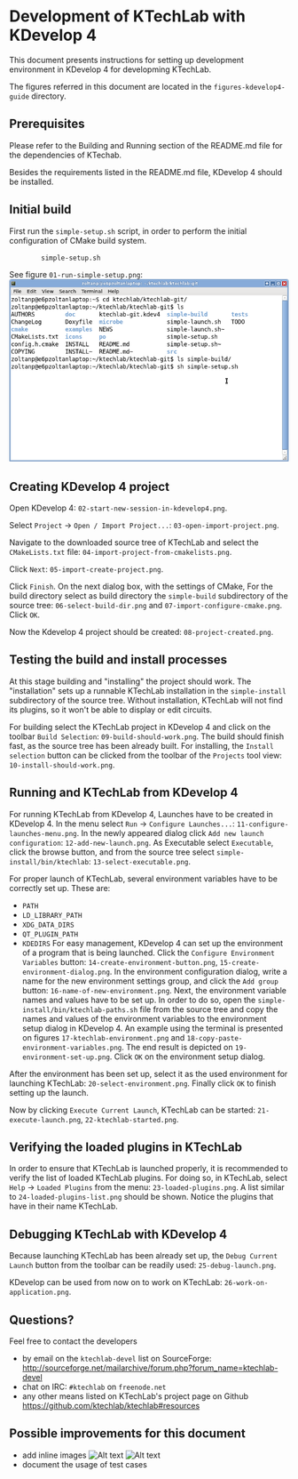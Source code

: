 Development of KTechLab with KDevelop 4
=======================================

This document presents instructions for setting up development environment
in KDevelop 4 for developming KTechLab.

The figures referred in this document are located in the
`figures-kdevelop4-guide`
directory.

Prerequisites
-------------

Please refer to the
Building and Running
section of the README.md file for the dependencies of KTechab.

Besides the requirements listed in the README.md file,
KDevelop 4 should be installed.

Initial build
-------------

First run the `simple-setup.sh` script, in order to perform the initial
configuration of CMake build system.

            simple-setup.sh

See figure `01-run-simple-setup.png`:
![](figures-kdevelop4-guide/01-run-simple-setup.png)

Creating KDevelop 4 project
---------------------------

Open KDevelop 4: `02-start-new-session-in-kdevelop4.png`.

Select `Project` -> `Open / Import Project...`: `03-open-import-project.png`.

Navigate to the downloaded source tree of KTechLab and
select the `CMakeLists.txt` file: `04-import-project-from-cmakelists.png`.

Click `Next`: `05-import-create-project.png`.

Click `Finish`.
On the next dialog box, with the settings of CMake,
For the build directory select as build directory the `simple-build`
subdirectory of the source tree:
`06-select-build-dir.png` and
`07-import-configure-cmake.png`.
Click `OK`.

Now the Kdevelop 4 project should be created: `08-project-created.png`.


Testing the build and install processes
---------------------------------------

At this stage building and "installing" the project should work.
The "installation" sets up a runnable KTechLab installation in the
`simple-install` subdirectory of the source tree.
Without installation, KTechLab will not find its plugins, so it won't be
able to display or edit circuits.

For building select the KTechLab project in KDevelop 4 and click on the
toolbar `Build Selection`: `09-build-should-work.png`.
The build should finish fast, as the source tree has been already built.
For installing, the `Install selection` button can be clicked from the
toolbar of the `Projects` tool view: `10-install-should-work.png`.


Running and  KTechLab from KDevelop 4
------------------------------------------------

For running KTechLab from KDevelop 4, Launches have to be created in
KDevelop 4.
In the menu select `Run` -> `Configure Launches...`:
`11-configure-launches-menu.png`.
In the newly appeared dialog click `Add new launch configuration`:
`12-add-new-launch.png`.
As Executable select `Executable`, click the browse button, and
from the source tree select
`simple-install/bin/ktechlab`: `13-select-executable.png`.

For proper launch of KTechLab, several environment variables have to be
correctly set up. These are:
- `PATH`
- `LD_LIBRARY_PATH`
- `XDG_DATA_DIRS`
- `QT_PLUGIN_PATH`
- `KDEDIRS`
For easy management, KDevelop 4 can set up the environment of a program that
is being launched.
Click the `Configure Environment Variables` button:
`14-create-environment-button.png`,
`15-create-environment-dialog.png`.
In the environment configuration dialog, write a name for the new
environment settings group, and click the `Add group` button:
`16-name-of-new-environment.png`.
Next, the environment variable names and values have to be set up.
In order to do so, open the `simple-install/bin/ktechlab-paths.sh`
file from the source tree and copy the names and values of the
environment variables to the environment setup dialog in KDevelop 4.
An example using the terminal is presented on figures
`17-ktechlab-environment.png` and
`18-copy-paste-environment-variables.png`.
The end result is depicted on
`19-environment-set-up.png`.
Click `OK` on the environment setup dialog.

After the environment has been set up, select it as the used environment
for launching KTechLab:
`20-select-environment.png`.
Finally click `OK` to finish setting up the launch.

Now by clicking `Execute Current Launch`, KTechLab can be started:
`21-execute-launch.png`,
`22-ktechlab-started.png`.


Verifying the loaded plugins in KTechLab
----------------------------------------

In order to ensure that KTechLab is launched properly, it is recommended to
verify the list of loaded KTechLab plugins.
For doing so, in KTechLab, select `Help` -> `Loaded Plugins` from the menu:
`23-loaded-plugins.png`.
A list similar to `24-loaded-plugins-list.png` should be shown.
Notice the plugins that have in their name KTechLab.


Debugging KTechLab with KDevelop 4
----------------------------------

Because launching KTechLab has been already set up,
the `Debug Current Launch` button from the toolbar can be readily used:
`25-debug-launch.png`.

KDevelop can be used from now on to work on KTechLab:
`26-work-on-application.png`.

Questions?
----------
Feel free to contact the developers
- by email on the `ktechlab-devel` list on SourceForge:
    http://sourceforge.net/mailarchive/forum.php?forum_name=ktechlab-devel
- chat on IRC: `#ktechlab` on `freenode.net`
- any other means listed on KTechLab's project page on Github
    https://github.com/ktechlab/ktechlab#resources

Possible improvements for this document
---------------------------------------
- add inline images
    ![Alt text](/path/to/img.jpg)
    ![Alt text](/path/to/img.jpg "Optional title")
- document the usage of test cases

